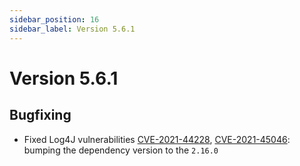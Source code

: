 ```yaml
---
sidebar_position: 16
sidebar_label: Version 5.6.1
---
```


# Version 5.6.1

## Bugfixing
- Fixed Log4J vulnerabilities [CVE-2021-44228](https://github.com/advisories/GHSA-jfh8-c2jp-5v3q), [CVE-2021-45046](https://github.com/advisories/GHSA-7rjr-3q55-vv33): bumping the dependency version to the `2.16.0` 
